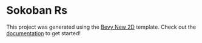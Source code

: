 # Sokoban Rs

This project was generated using the [Bevy New 2D](https://github.com/TheBevyFlock/bevy_new_2d) template.
Check out the [documentation](https://github.com/TheBevyFlock/bevy_new_2d/blob/main/README.md) to get started!
